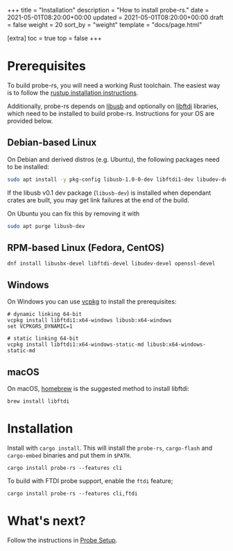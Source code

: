 +++
title = "Installation"
description = "How to install probe-rs."
date = 2021-05-01T08:20:00+00:00
updated = 2021-05-01T08:20:00+00:00
draft = false
weight = 20
sort_by = "weight"
template = "docs/page.html"

[extra]
toc = true
top = false
+++


# Prerequisites

To build probe-rs, you will need a working Rust toolchain. The easiest way is to follow the [rustup installation instructions](https://rustup.rs).

Additionally, probe-rs depends on [libusb](https://libusb.info/) and optionally on [libftdi](https://www.intra2net.com/en/developer/libftdi/) libraries, which need to be installed to build probe-rs. Instructions for your OS are provided below.

## Debian-based Linux

On Debian and derived distros (e.g. Ubuntu), the following packages need to be installed:

```bash
sudo apt install -y pkg-config libusb-1.0-0-dev libftdi1-dev libudev-dev libssl-dev
```

If the libusb v0.1 dev package (`libusb-dev`) is installed when dependant crates are built, you may get link failures at the end of the build.

On Ubuntu you can fix this by removing it with

```bash
sudo apt purge libusb-dev
```

## RPM-based Linux (Fedora, CentOS)

```
dnf install libusbx-devel libftdi-devel libudev-devel openssl-devel
```

## Windows

On Windows you can use [vcpkg](https://github.com/microsoft/vcpkg/#quick-start-windows) to install the prerequisites:

```
# dynamic linking 64-bit
vcpkg install libftdi1:x64-windows libusb:x64-windows
set VCPKGRS_DYNAMIC=1

# static linking 64-bit
vcpkg install libftdi1:x64-windows-static-md libusb:x64-windows-static-md
```

## macOS

On macOS, [homebrew](https://brew.sh/) is the suggested method to install libftdi:

```
brew install libftdi
```

# Installation

Install with `cargo install`. This will install the `probe-rs`, `cargo-flash` and `cargo-embed` binaries and put them in `$PATH`.

```
cargo install probe-rs --features cli
```

To build with FTDI probe support, enable the `ftdi` feature;

```
cargo install probe-rs --features cli,ftdi
```

# What's next?

Follow the instructions in [Probe Setup](@/docs/getting-started/probe-setup.md).
